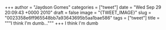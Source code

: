 
+++
author = "Jaydson Gomes"
categories = ["tweet"]
date = "Wed Sep 29 20:09:43 +0000 2010"
draft = false
image = "{TWEET_IMAGE}"
slug = "0023358e6ff965548bb7a93643695b5aa1bae586"
tags = ["tweet"]
title = """I think I'm dumb..."""
+++
I think I'm dumb

